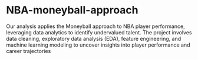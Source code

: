 # NBA-moneyball-approach
Our analysis applies the Moneyball approach to NBA player performance, leveraging data analytics to identify undervalued talent. The project involves data cleaning, exploratory data analysis (EDA), feature engineering, and machine learning modeling to uncover insights into player performance and career trajectories
